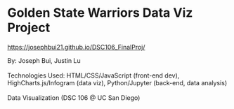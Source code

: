 # Golden State Warriors Data Viz Project

https://josephbui21.github.io/DSC106_FinalProj/

By: Joseph Bui, Justin Lu <br>
<br>
Technologies Used: HTML/CSS/JavaScript (front-end dev), HighCharts.js/Infogram (data viz), Python/Jupyter (back-end, data analysis) <br>
<br>
Data Visualization (DSC 106 @ UC San Diego)
